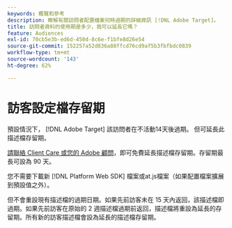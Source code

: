 ```yaml
---
keywords: 概覽和參考
description: 瞭解有關訪問者配置檔案何時過期的詳細資訊 [!DNL Adobe Target]。
title: 訪問者資料的使用期是多少，我可以延長它嗎？
feature: Audiences
exl-id: 70cb5e3b-ed6d-450d-8c6e-f1bfe8d26e54
source-git-commit: 152257a52d836a88ffcd76cd9af5b3fbfbdc0839
workflow-type: tm+mt
source-wordcount: '143'
ht-degree: 62%

---
```


# 訪客設定檔存留期

預設情況下， [!DNL Adobe Target] 該訪問者在不活動14天後過期。 但可延長此描述檔存留期。

[請聯絡 Client Care 或您的 Adobe 顧問](/help/main/cmp-resources-and-contact-information.md#reference_ACA3391A00EF467B87930A450050077C)，即可免費延長描述檔存留期。存留期最長可設為 90 天。

您不需要下載新 [!DNL Platform Web SDK] 檔案或at.js檔案（如果配置檔案擴展到預設值之外）。

但不會重設現有描述檔的過期日期。如果先前訪客未在 15 天內返回，該描述檔即過期。如果先前訪客在原始的 2 週描述檔過期前返回，描述檔將重設為延長的存留期。所有新的訪客描述檔會設為延長的描述檔存留期。
